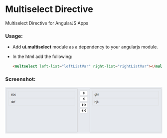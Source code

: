 Multiselect Directive
=============================

Multiselect Directive for AngularJS Apps

### Usage: 

* Add __ui.multiselect__ module as a dependency to your angularjs module.
* In the html add the following: 

  ```html
  <multselect left-list="leftListVar" right-list="rightListVar"></multiselect>
  ```
  
### Screenshot:
![alt text](img/screenshot.png "Screenshot")
